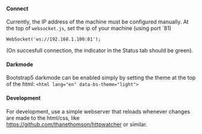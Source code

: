 


#### Connect
Currently, the IP address of the machine must be configured manually.
At the top of `websocket.js`, set the ip of your machine (using port `81)

    WebSocket('ws://192.168.1.100:81');

(On succesfull connection, the indicator in the Status tab should be green).


#### Darkmode
Bootstrap5 darkmode can be enabled simply by setting the theme at the top of the html:
`<html lang="en" data-bs-theme="light">`


#### Development
For development, use a simple webserver that reloads whenever changes are made to the html/css,
like https://github.com/thanethomson/httpwatcher or similar.




